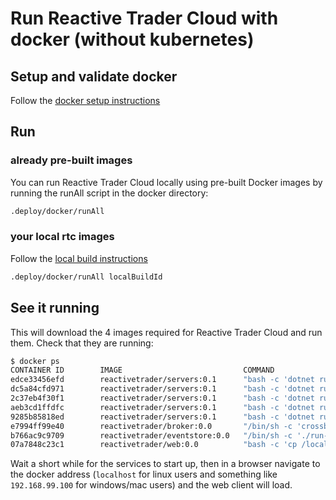 # Run Reactive Trader Cloud with docker (without kubernetes)

## Setup and validate docker
Follow the [docker setup instructions](https://github.com/AdaptiveConsulting/ReactiveTraderCloud/blob/master/docs/deployment/docker-setup.md)

## Run
### already pre-built images
You can run Reactive Trader Cloud locally using pre-built Docker images by running the runAll script in the docker directory:
```bash
.deploy/docker/runAll
```

### your local rtc images
Follow the [local build instructions](https://github.com/AdaptiveConsulting/ReactiveTraderCloud/blob/master/docs/deployment/build-rtc-locally.md)
```bash
.deploy/docker/runAll localBuildId
```

## See it running
This will download the 4 images required for Reactive Trader Cloud and run them. Check that they are running:

```bash
$ docker ps
CONTAINER ID        IMAGE                           COMMAND                  CREATED             STATUS              PORTS               NAMES
edce33456efd        reactivetrader/servers:0.1      "bash -c 'dotnet run "   6 minutes ago       Up 5 minutes                            analytics
dc5a84cfd971        reactivetrader/servers:0.1      "bash -c 'dotnet run "   6 minutes ago       Up 5 minutes                            blotter
2c37eb4f30f1        reactivetrader/servers:0.1      "bash -c 'dotnet run "   6 minutes ago       Up 6 minutes                            tradeexecution
aeb3cd1ffdfc        reactivetrader/servers:0.1      "bash -c 'dotnet run "   6 minutes ago       Up 6 minutes                            pricing
9285b85818ed        reactivetrader/servers:0.1      "bash -c 'dotnet run "   6 minutes ago       Up 6 minutes                            reference
e7994ff99e40        reactivetrader/broker:0.0       "/bin/sh -c 'crossbar"   11 minutes ago      Up 11 minutes                           broker
b766ac9c9709        reactivetrader/eventstore:0.0   "/bin/sh -c './run-no"   12 minutes ago      Up 11 minutes                           eventstore
07a7848c23c1        reactivetrader/web:0.0          "bash -c 'cp /localho"   12 minutes ago      Up 12 minutes                           web
```

Wait a short while for the services to start up, then in a browser navigate to the docker address (`localhost` for linux users and something like `192.168.99.100` for windows/mac users) and the web client will load.
